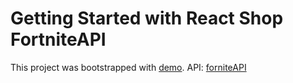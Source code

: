 # Getting Started with React Shop FortniteAPI

This project was bootstrapped with [demo](https://alisakravchenko.github.io/react-shop-fortniteAPI).
API: [forniteAPI](https://fortniteapi.io/)
